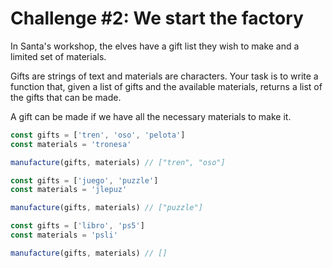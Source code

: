 # Challenge #2: We start the factory

In Santa's workshop, the elves have a gift list they wish to make and a limited set of materials.

Gifts are strings of text and materials are characters. Your task is to write a function that, given a list of gifts and the available materials, returns a list of the gifts that can be made.

A gift can be made if we have all the necessary materials to make it.

```ts
const gifts = ['tren', 'oso', 'pelota']
const materials = 'tronesa'

manufacture(gifts, materials) // ["tren", "oso"]

const gifts = ['juego', 'puzzle']
const materials = 'jlepuz'

manufacture(gifts, materials) // ["puzzle"]

const gifts = ['libro', 'ps5']
const materials = 'psli'

manufacture(gifts, materials) // []
```